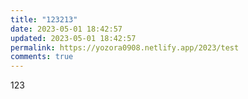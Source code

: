 ```yaml
---
title: "123213"
date: 2023-05-01 18:42:57
updated: 2023-05-01 18:42:57
permalink: https://yozora0908.netlify.app/2023/test
comments: true
---
```

1﻿23
